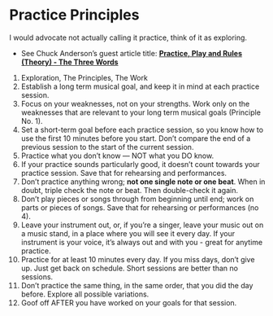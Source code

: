 # Practice Principles

I would advocate not actually calling it practice, think of it as exploring.


- See Chuck Anderson’s guest article title:  [**Practice, Play and Rules (Theory) - The Three Words**](https://learningukulele.com/lessons/code/%20ML-basic-20)

1. Exploration, The Principles, The Work
2. Establish a long term musical goal, and keep it in mind at each practice session.
3. Focus on your weaknesses, not on your strengths. Work only on the weaknesses that are relevant to your long term musical goals (Principle No. 1).
4. Set a short-term goal before each practice session, so you know how to use the first 10 minutes before you start. Don’t compare the end of a previous session to the start of the current session.
5. Practice what you don’t know — NOT what you DO know.
6. If your practice sounds particularly good, it doesn’t count towards your practice session. Save that for rehearsing and performances.
7. Don’t practice anything wrong; **not one single note or one beat**. When in doubt, triple check the note or beat. Then double-check it again.
8. Don’t play pieces or songs through from beginning until end; work on parts or pieces of songs. Save that for rehearsing or performances (no 4).
9. Leave your instrument out, or, if you’re a singer, leave your music out on a music stand, in a place where you will see it every day. If your instrument is your voice, it’s always out and with you - great for anytime practice.
10. Practice for at least 10 minutes every day. If you miss days, don’t give up. Just get back on schedule. Short sessions are better than no sessions.
11. Don’t practice the same thing, in the same order, that you did the day before. Explore all possible variations.
12. Goof off AFTER you have worked on your goals for that session.
